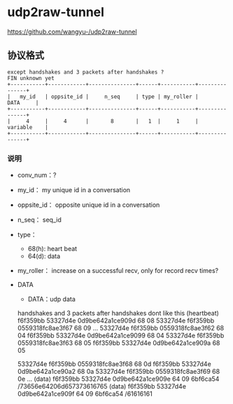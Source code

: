 # udp2raw-tunnel
https://github.com/wangyu-/udp2raw-tunnel
## 协议格式
```
except handshakes and 3 packets after handshakes ? 
FIN unknown yet
+-----------+------------+---------------+------+-----------+---------------+
|   my_id   | oppsite_id |     n_seq     | type | my_roller |      DATA     | 
+-----------+------------+---------------+------+-----------+---------------+
|     4     |     4      |       8       |   1  |     1     |   variable    | 
+-----------+------------+---------------+------+-----------+---------------+

```
### 说明
- conv_num：?
- my_id：       my unique id in a conversation
- oppsite_id：  opposite unique id in a conversation
- n_seq：       seq_id
- type：
   * 68(h):  heart beat
   * 64(d):  data
 
- my_roller：   increase on a successful recv, only for record recv times?

- DATA
    * DATA：udp data
    
    
   handshakes and 3 packets after handshakes dont like this
   (heartbeat)
   f6f359bb 53327d4e 0d9be642a1ce909d 68 08
   53327d4e f6f359bb 0559318fc8ae3f67 68 09
   ...
   53327d4e f6f359bb 0559318fc8ae3f62 68 04 
   f6f359bb 53327d4e 0d9be642a1ce9099 68 04
   53327d4e f6f359bb 0559318fc8ae3f63 68 05
   f6f359bb 53327d4e 0d9be642a1ce909a 68 05
   
   
   53327d4e f6f359bb 0559318fc8ae3f68 68 0d
   f6f359bb 53327d4e 0d9be642a1ce90a2 68 0a
   53327d4e f6f359bb 0559318fc8ae3f69 68 0e
   ...
   (data)
   f6f359bb 53327d4e 0d9be642a1ce909e 64 09 6bf6ca54 /73656e64206d657373616765 (data)
   f6f359bb 53327d4e 0d9be642a1ce909f 64 09 6bf6ca54 /61616161
